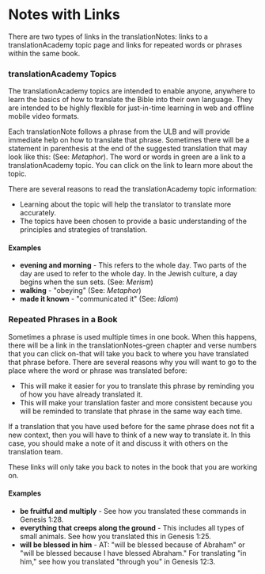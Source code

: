 # Notes with Links #

There are two types of links in the translationNotes: links to a translationAcademy topic page and links for repeated words or phrases within the same book.

### translationAcademy Topics

The translationAcademy topics are intended to enable anyone, anywhere to learn the basics of how to translate the Bible into their own language. They are intended to be highly flexible for just-in-time learning in web and offline mobile video formats.

Each translationNote follows a phrase from the ULB and will provide immediate help on how to translate that phrase. Sometimes there will be a statement in parenthesis at the end of the suggested translation that may look like this: (See: *Metaphor*). The word or words in green are a link to a translationAcademy topic.  You can click on the link to learn more about the topic.

There are several reasons to read the translationAcademy topic information:

* Learning about the topic will help the translator to translate more accurately.
* The topics have been chosen to provide a basic understanding of the principles and strategies of translation.

#### Examples

* **evening and morning** - This refers to the whole day. Two parts of the day are used to refer to the whole day. In the Jewish culture, a day begins when the sun sets. (See: *Merism*)
* **walking** - "obeying" (See: *Metaphor*)
* **made it known** - "communicated it" (See: *Idiom*)



### Repeated Phrases in a Book

Sometimes a phrase is used multiple times in one book. When this happens, there will be a link in the translationNotes-green chapter and verse numbers that you can click on-that will take you back to where you have translated that phrase before.  There are several reasons why you will want to go to the place where the word or phrase was translated before:

* This will make it easier for you to translate this phrase by reminding you of how you have already translated it.
* This will make your translation faster and more consistent because you will be reminded to translate that phrase in the same way each time.

If a translation that you have used before for the same phrase does not fit a new context, then you will have to think of a new way to translate it. In this case, you should make a note of it and discuss it with others on the translation team.

These links will only take you back to notes in the book that you are working on.

#### Examples

* **be fruitful and multiply** - See how you translated these commands in Genesis 1:28.
* **everything that creeps along the ground** - This includes all types of small animals. See how you translated this in Genesis 1:25.
* **will be blessed in him** - AT: "will be blessed because of Abraham" or "will be blessed because I have blessed Abraham." For translating "in him," see how you translated "through you" in Genesis 12:3.

